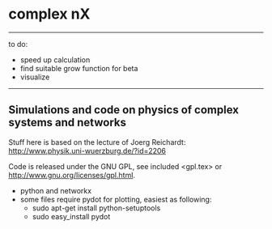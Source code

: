 complex nX
==========
______________________________________________________________________________
to do:
* speed up calculation
* find suitable grow function for beta
* visualize

______________________________________________________________________________


Simulations and code on physics of complex systems and networks
---------------------------------------------------------------
Stuff here is based on the lecture of Joerg Reichardt:
http://www.physik.uni-wuerzburg.de/?id=2206

Code is released under the GNU GPL, see included \<gpl.tex\>
or <http://www.gnu.org/licenses/gpl.html>.

* python and networkx
* some files require pydot for plotting, 
  easiest as following:
    * sudo apt-get install python-setuptools
    * sudo easy_install pydot
